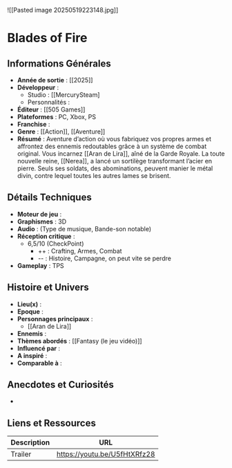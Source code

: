 ![[Pasted image 20250519223148.jpg]]
# Blades of Fire

## Informations Générales

- **Année de sortie** : [[2025]]
- **Développeur** : 
	- Studio : [[MercurySteam]
	- Personnalités : 
- **Éditeur** : [[505 Games]]
- **Plateformes** : PC, Xbox, PS
- **Franchise** : 
- **Genre** : [[Action]], [[Aventure]]
- **Résumé** : Aventure d’action où vous fabriquez vos propres armes et affrontez des ennemis redoutables grâce à un système de combat original. Vous incarnez [[Aran de Lira]], aîné de la Garde Royale. La toute nouvelle reine, [[Nerea]], a lancé un sortilège transformant l’acier en pierre. Seuls ses soldats, des abominations, peuvent manier le métal divin, contre lequel toutes les autres lames se brisent.

## Détails Techniques
- **Moteur de jeu** : 
- **Graphismes** : 3D
- **Audio** : (Type de musique, Bande-son notable)
- **Réception critique** : 
	- 6,5/10 (CheckPoint) 
		- ++ : Crafting, Armes, Combat
		- *--* : Histoire, Campagne, on peut vite se perdre
- **Gameplay** : TPS

## Histoire et Univers
- **Lieu(x)** : 
- **Epoque** : 
- **Personnages principaux** : 
	-  [[Aran de Lira]]
- **Ennemis** :
- **Thèmes abordés** : [[Fantasy (le jeu vidéo)]]
- **Influencé par** :
- **A inspiré** : 
- **Comparable à** :
## Anecdotes et Curiosités
- 
## Liens et Ressources

| Description | URL                          |
| ----------- | ---------------------------- |
| Trailer     | https://youtu.be/U5fHtXRfz28 |
